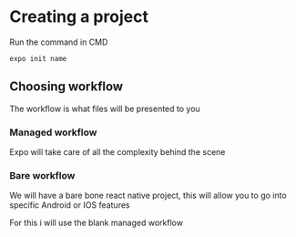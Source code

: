 # Creating a project
Run the command in CMD

	expo init name

## Choosing workflow
The workflow is what files will be presented to you

### Managed workflow
Expo will take care of all the complexity behind the scene

### Bare workflow
We will have a bare bone react native project, this will allow you to go into specific Android or IOS features 

For this i will use the blank managed workflow

